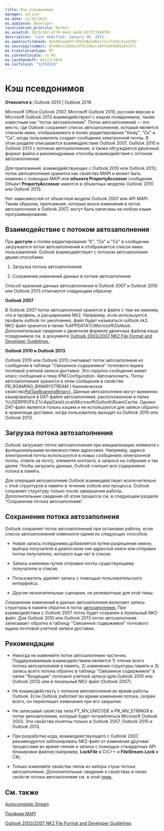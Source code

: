 ```yaml
---
title: Кэш псевдонимов
manager: soliver
ms.date: 11/16/2014
ms.audience: Developer
localization_priority: Normal
ms.assetid: 2813c102-6778-4443-ab4b-b573f3568705
description: 'Last modified: January 30, 2013'
ms.openlocfilehash: 841b01ae8dfcf841b0a1d64113ce7258c4c61583
ms.sourcegitcommit: 8fe462c32b91c87911942c188f3445e85a54137c
ms.translationtype: MT
ms.contentlocale: ru-RU
ms.lasthandoff: 04/23/2019
ms.locfileid: "32334519"
---
```

# <a name="nickname-cache"></a>Кэш псевдонимов

 
  
**Относится к**: Outlook 2013 | Outlook 2016 
  
Microsoft Office Outlook 2007, Microsoft Outlook 2010, русская версия и Microsoft Outlook 2013 взаимодействуют с кэшом псевдонимов, также известным как "поток автозаполнеия". Поток автозаполнений — это место, где Outlook сохраняет список автозаполнений, который является списком  имен, отображаемого в полях редактирования "Кому", "Ск" и "Ск", когда пользователь создает сообщение электронной почты.  В этом разделе описывается взаимодействие Outlook 2007, Outlook 2010 и Outlook 2013 с потоком автозаполнения, а также обсуждается двоичный формат файла и рекомендуемые способы взаимодействия с потоком автозаполнения. 
  
Для приложений, взаимодействующих с Outlook 2010 или Outlook 2013, поток автозаполнеия хранится как свойство MAPI и может быть изменен с помощью MAPI или **объекта PropertyAccessor** сообщения. Объект **PropertyAccessor** имеется в объектных моделях Outlook 2010 или Outlook 2013. 
  
Нет зависимостей от объектной модели Outlook 2007 или API MAPI. Таким образом, приложения, которые внося изменения в поток автозаполнеия в Outlook 2007, могут быть написаны на любом языке программирования.
  
## <a name="interacting-with-the-autocomplete-stream"></a>Взаимодействие с потоком автозаполнения

При **доступе** к полям редактирования "К", "Ск" и "Ск" в сообщении загружается поток автозаполнений и отображается список имен пользователей.  Outlook взаимодействует с потоком автозаполнеия двумя способами: 
  
1. Загрузка потока автозаполнения 
    
2. Сохранение изменений данных в потоке автозаполнеия
    
Способ хранения данных автозаполнения в Outlook 2007 и Outlook 2010 или Outlook 2013 отличается следующим образом: 
  
 **Outlook 2007**
  
В Outlook 2007 поток автозаполнеия хранится в файле с тем же именем, что и профиль, и расширением NK2. Например, если используется профиль outlook по умолчанию, файл будет называться outlook.nk2. NK2-файл хранится в папке %APPDATA%\Microsoft\Outlook. Дополнительные сведения о двоичном формате двоичных файлов кэша псевдонимов см. в документе [Outlook 2003/2007 NK2 File Format and Developer Guidelines.](https://portalvhds6gyn3khqwmgzd.blob.core.windows.net/files/NK2/NK2WithBinaryExample.pdf)
  
 **Outlook 2010 и Outlook 2013**
  
Outlook 2010 или Outlook 2013 считывает поток автозаполнеия из сообщения в таблице "Связанное содержимое" почтового ящика почтовой учетной записи доставки. Это скрытое сообщение имеет класс сообщения и тему IPM.Configuration. Автозаполнеть. Поток автозаполнения хранится в этом сообщении в свойстве PR_ROAMING_BINARYSTREAM ( Каноническое свойство[PidTagRoamingBinary).](pidtagroamingbinary-canonical-property.md) Данные автозаполнеия могут временно кэшироваться в DAT-файле автозаполнеия, расположенном в папке %USERPROFILE%\AppData\Local\Microsoft\Outlook\RoamCache. Однако DAT-файл является только кэшем и не используется для записи обратно в хранилище доставки, когда пользователь выходит из Outlook 2010 или Outlook 2013.
  
## <a name="loading-the-autocomplete-stream"></a>Загрузка потока автозаполнения

Outlook загружает поток автозаполнения при инициализации элемента с функциональными возможностями адресовки. Например, адреса электронной почты используются в новых сообщениях электронной почты, ответе на почту, элементе контакта, в запросе на собрание и так далее. Чтобы загрузить данные, Outlook считыет все содержимое потока в память.
  
Для операций автозаполнеия Outlook взаимодействует исключительно с этой структурой в памяти в течение outlook.exe процесса. Outlook сохраняет структуру только после завершения работы. Дополнительные сведения об этом процессе см. в следующем разделе "Сохранение потока автозаполнеия".
  
## <a name="saving-the-autocomplete-stream"></a>Сохранение потока автозаполнеия

Outlook сохраняет поток автозаполнений при остановке работы, если список автозаполнений изменился одним из следующих способов:
  
- Новая запись псевдонима добавляется путем разрешения имени, выбора получателя в диалоговом оке адресной книги или отправки почты получателю, которого еще нет в списке.
    
- Запись изменена путем отправки почты существующему получателю в списке.
    
- Пользователь удаляет запись с помощью пользовательского интерфейса.
    
- Другие незначительные сценарии, не релевантные для этой темы.
    
Сохранение изменений в данных автозаполнеия включает запись структуры в памяти обратно в поток [автозаполнеия.](autocomplete-stream.md) При взаимодействии с Outlook 2007 поток будет сохранен в локальный NK2-файл. Для Outlook 2010 или Outlook 2013 поток автозаполнеия записывает обратно в таблицу "Связанное содержимое" почтового ящика почтовой учетной записи доставки.
  
## <a name="recommendations"></a>Рекомендации

- Никогда не изменяйте поток автозаполнеия частично. Поддерживаемым взаимодействием является 1) чтение всего потока автозаполнеия в память, 2) изменение структуры памяти и 3) запись всего потока обратно в таблицу "Связанное содержимое" в папке "Входящие" почтовой учетной записи (для Outlook 2010 или Outlook 2013) или в локальный NK2-файл (Outlook 2007).
    
- Не взаимодействуть с потоком автозаполнеия во время работы Outlook. Если Outlook работает во время изменения потока, скорее всего, он переопишет изменения при его закрытии.
    
- Не записывай свойства типа PT_MV_UNICODE и PR_MV_STRING8 в поток автозаполнеия, который будет потребляться Microsoft Outlook 2003. Эти свойства понятны только в Outlook 2007, Outlook 2010 и Outlook 2013.
    
- При разработке кода, взаимодействующего с Outlook 2007, рекомендуется заблокировать NK2-файл от изменения другими процессами во время чтения и записи с помощью стандартных API блокировки файлов (например, **LockFile** в C/C++ и **FileStream.Lock** в C#). 
    
- Только изменяйте свойства типов из набора строк потока автозаполнеия. Дополнительные сведения о свойствах и типах свойств потока автозаполнеия см. в этой [теме.](autocomplete-stream.md)
    
## <a name="see-also"></a>См. также



[Autocomplete Stream](autocomplete-stream.md)
  
[Профили MAPI](mapi-profiles.md)


[Outlook 2003/2007 NK2 File Format and Developer Guidelines](https://portalvhds6gyn3khqwmgzd.blob.core.windows.net/files/NK2/NK2WithBinaryExample.pdf)

